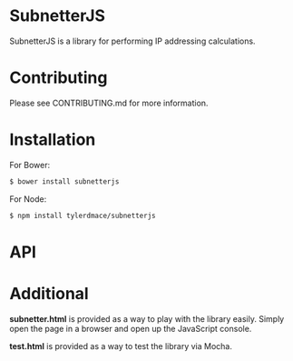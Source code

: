 # SubnetterJS
SubnetterJS is a library for performing IP addressing calculations.

# Contributing
Please see CONTRIBUTING.md for more information.

# Installation
For Bower:
```Bash
$ bower install subnetterjs
```

For Node:
```Bash
$ npm install tylerdmace/subnetterjs
```

# API

# Additional
**subnetter.html** is provided as a way to play with the library easily. Simply open the page in a browser and open up the JavaScript console.

**test.html** is provided as a way to test the library via Mocha.
